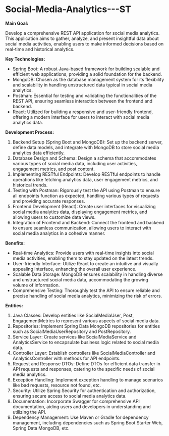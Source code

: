 # Social-Media-Analytics---ST


**Main Goal:**

Develop a comprehensive REST API application for social media analytics. This application aims to gather, analyze, and present insightful data about social media activities, enabling users to make informed decisions based on real-time and historical analytics.

**Key Technologies:**

- Spring Boot: A robust Java-based framework for building scalable and efficient web applications, providing a solid foundation for the backend.
- MongoDB: Chosen as the database management system for its flexibility and scalability in handling unstructured data typical in social media analytics.
- Postman: Essential for testing and validating the functionalities of the REST API, ensuring seamless interaction between the frontend and backend.
- React: Utilized for building a responsive and user-friendly frontend, offering a modern interface for users to interact with social media analytics data.

**Development Process:**

1. Backend Setup (Spring Boot and MongoDB): Set up the backend server, define data models, and integrate with MongoDB to store social media analytics data efficiently.
2. Database Design and Schema: Design a schema that accommodates various types of social media data, including user activities, engagement metrics, and post content.
3. Implementing RESTful Endpoints: Develop RESTful endpoints to handle operations like fetching analytics data, user engagement metrics, and historical trends.
4. Testing with Postman: Rigorously test the API using Postman to ensure all endpoints function as expected, handling various types of requests and providing accurate responses.
5. Frontend Development (React): Create user interfaces for visualizing social media analytics data, displaying engagement metrics, and allowing users to customize data views.
6. Integration of Frontend and Backend: Connect the frontend and backend to ensure seamless communication, allowing users to interact with social media analytics in a cohesive manner.

**Benefits:**

- Real-time Analytics: Provide users with real-time insights into social media activities, enabling them to stay updated on the latest trends.
- User-friendly Interface: Utilize React to create an intuitive and visually appealing interface, enhancing the overall user experience.
- Scalable Data Storage: MongoDB ensures scalability in handling diverse and unstructured social media data, accommodating the growing volume of information.
- Comprehensive Testing: Thoroughly test the API to ensure reliable and precise handling of social media analytics, minimizing the risk of errors.

**Entities:**

1. Java Classes: Develop entities like SocialMediaUser, Post, EngagementMetrics to represent various aspects of social media data.
2. Repositories: Implement Spring Data MongoDB repositories for entities such as SocialMediaUserRepository and PostRepository.
3. Service Layer: Create services like SocialMediaService and AnalyticsService to encapsulate business logic related to social media data.
4. Controller Layer: Establish controllers like SocialMediaController and AnalyticsController with methods for API endpoints.
5. Request and Response DTOs: Define DTOs for efficient data transfer in API requests and responses, catering to the specific needs of social media analytics.
6. Exception Handling: Implement exception handling to manage scenarios like bad requests, resource not found, etc.
7. Security: Utilize Spring Security for authentication and authorization, ensuring secure access to social media analytics data.
8. Documentation: Incorporate Swagger for comprehensive API documentation, aiding users and developers in understanding and utilizing the API.
9. Dependency Management: Use Maven or Gradle for dependency management, including dependencies such as Spring Boot Starter Web, Spring Data MongoDB, etc.

